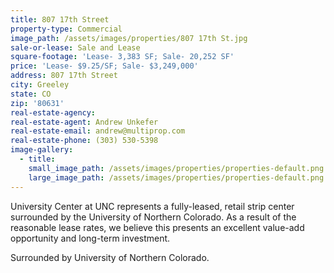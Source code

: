 ```yaml
---
title: 807 17th Street
property-type: Commercial
image_path: /assets/images/properties/807 17th St.jpg
sale-or-lease: Sale and Lease
square-footage: 'Lease- 3,383 SF; Sale- 20,252 SF'
price: 'Lease- $9.25/SF; Sale- $3,249,000'
address: 807 17th Street
city: Greeley
state: CO
zip: '80631'
real-estate-agency:
real-estate-agent: Andrew Unkefer
real-estate-email: andrew@multiprop.com
real-estate-phone: (303) 530-5398
image-gallery:
  - title:
    small_image_path: /assets/images/properties/properties-default.png
    large_image_path: /assets/images/properties/properties-default.png
---
```



University Center at UNC represents a fully-leased, retail strip center surrounded by the University of Northern Colorado. As a result of the reasonable lease rates, we believe this presents an excellent value-add opportunity and long-term investment.

Surrounded by University of Northern Colorado.